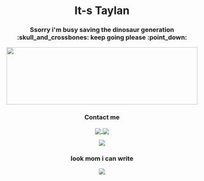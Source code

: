 <h1 align="center"> It-s Taylan</h1>

<h3 align="center"> Ssorry i'm busy saving the dinosaur generation :skull_and_crossbones: keep going please  :point_down: </h3>		
<p align="center"> 
  <img src="https://hackster.imgix.net/uploads/attachments/1097058/Dino_non-birthday_version-1.gif?auto=compress&gifq=35&w=680&h=510&fit=max" width="500" height="150" />
</p>

<h3 align="center"> Contact me </h3>

<p align="center">
<a href= "http://www.twitter.com/taylan_cann">
<img align="center"  src="https://img.icons8.com/external-justicon-lineal-color-justicon/64/000000/external-twitter-social-media-justicon-lineal-color-justicon.png" /> 
</a>
<a href= "https://www.linkedin.com/in/taylancan/">
<img align="center" src="https://img.icons8.com/external-justicon-lineal-color-justicon/64/000000/external-linkedin-social-media-justicon-lineal-color-justicon.png" /> 
</a>
</p>

<p align="center">
<img src="https://komarev.com/ghpvc/?username=TaylanCann&label=stalkers&color=grey" />
</p>


<h3  align="center"> look mom i can write </h3>

<p align="center">
<img src="https://github-readme-stats.vercel.app/api/top-langs/?username=taylancann&layout=compact" />
</p>



<!--
**TaylanCann/TaylanCann** is a ✨ _special_ ✨ repository because its `README.md` (this file) appears on your GitHub profile.

Here are some ideas to get you started:

[![github-readme-twitter](https://github-readme-twitter.gazf.vercel.app/api?id=taylan_cann)](https://github.com/gazf/github-readme-twitter)
[4.1]: http://i.imgur.com/YckIOms.png (tumblr icon with padding)
[5.1]: http://i.imgur.com/1AGmwO3.png (dribbble icon with padding)
[4]: http://carlsed.tumblr.com
[5]: http://dribbble.com/carlsednaoui

[![alt text ][1.1]][1]
[![alt text ][2.1]][2]
          
[1.1]: https://img.icons8.com/external-justicon-lineal-color-justicon/64/000000/external-twitter-social-media-justicon-lineal-color-justicon.png 
[2.1]: https://img.icons8.com/external-justicon-lineal-color-justicon/64/000000/external-linkedin-social-media-justicon-lineal-color-justicon.png



[1]: http://www.twitter.com/taylan_cann
[2]: https://www.linkedin.com/in/taylancan/

- 🔭 I’m currently working on ...
- 🌱 I’m currently learning ...
- 👯 I’m looking to collaborate on ...
- 🤔 I’m looking for help with ...
- 💬 Ask me about ...
- 📫 How to reach me: ...
- 😄 Pronouns: ...
- ⚡ Fun fact: ...
-->
